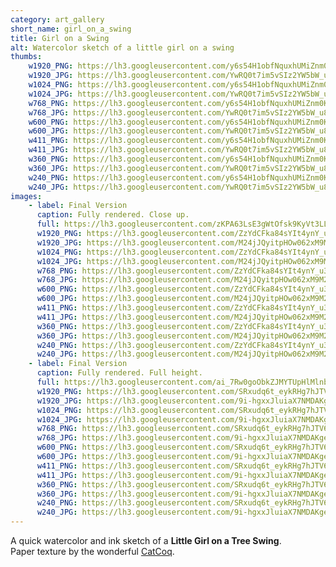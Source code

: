 ```yaml
---
category: art_gallery
short_name: girl_on_a_swing
title: Girl on a Swing
alt: Watercolor sketch of a little girl on a swing
thumbs:
    w1920_PNG: https://lh3.googleusercontent.com/y6s54H1obfNquxhUMiZnm0KQXPX_FO00XeZ8nEbNbPbvwDWXFEIW7Vr6_lo7EpKwGYe1_lVycKpFFZAtk7CsL18NnA08ewgQSRUMPV3EjS4BESQNxJW5GnmpXkRUbG7uaelunXetfQ=w355
    w1920_JPG: https://lh3.googleusercontent.com/YwRQ0t7im5vSIz2YW5bW_u8AjJ-SFU6hIzHoFNx3feUCYFet6T7zqzJzznaS85533S9kpV2mY9QfnVUkEe0zlo1n4o-j-4RY_We95QitFHpwTXeAm813kjeib_PoO9B7irlQYM3oKw=w355
    w1024_PNG: https://lh3.googleusercontent.com/y6s54H1obfNquxhUMiZnm0KQXPX_FO00XeZ8nEbNbPbvwDWXFEIW7Vr6_lo7EpKwGYe1_lVycKpFFZAtk7CsL18NnA08ewgQSRUMPV3EjS4BESQNxJW5GnmpXkRUbG7uaelunXetfQ=w284
    w1024_JPG: https://lh3.googleusercontent.com/YwRQ0t7im5vSIz2YW5bW_u8AjJ-SFU6hIzHoFNx3feUCYFet6T7zqzJzznaS85533S9kpV2mY9QfnVUkEe0zlo1n4o-j-4RY_We95QitFHpwTXeAm813kjeib_PoO9B7irlQYM3oKw=w284
    w768_PNG: https://lh3.googleusercontent.com/y6s54H1obfNquxhUMiZnm0KQXPX_FO00XeZ8nEbNbPbvwDWXFEIW7Vr6_lo7EpKwGYe1_lVycKpFFZAtk7CsL18NnA08ewgQSRUMPV3EjS4BESQNxJW5GnmpXkRUbG7uaelunXetfQ=w213
    w768_JPG: https://lh3.googleusercontent.com/YwRQ0t7im5vSIz2YW5bW_u8AjJ-SFU6hIzHoFNx3feUCYFet6T7zqzJzznaS85533S9kpV2mY9QfnVUkEe0zlo1n4o-j-4RY_We95QitFHpwTXeAm813kjeib_PoO9B7irlQYM3oKw=w213
    w600_PNG: https://lh3.googleusercontent.com/y6s54H1obfNquxhUMiZnm0KQXPX_FO00XeZ8nEbNbPbvwDWXFEIW7Vr6_lo7EpKwGYe1_lVycKpFFZAtk7CsL18NnA08ewgQSRUMPV3EjS4BESQNxJW5GnmpXkRUbG7uaelunXetfQ=w166
    w600_JPG: https://lh3.googleusercontent.com/YwRQ0t7im5vSIz2YW5bW_u8AjJ-SFU6hIzHoFNx3feUCYFet6T7zqzJzznaS85533S9kpV2mY9QfnVUkEe0zlo1n4o-j-4RY_We95QitFHpwTXeAm813kjeib_PoO9B7irlQYM3oKw=w166
    w411_PNG: https://lh3.googleusercontent.com/y6s54H1obfNquxhUMiZnm0KQXPX_FO00XeZ8nEbNbPbvwDWXFEIW7Vr6_lo7EpKwGYe1_lVycKpFFZAtk7CsL18NnA08ewgQSRUMPV3EjS4BESQNxJW5GnmpXkRUbG7uaelunXetfQ=w114
    w411_JPG: https://lh3.googleusercontent.com/YwRQ0t7im5vSIz2YW5bW_u8AjJ-SFU6hIzHoFNx3feUCYFet6T7zqzJzznaS85533S9kpV2mY9QfnVUkEe0zlo1n4o-j-4RY_We95QitFHpwTXeAm813kjeib_PoO9B7irlQYM3oKw=w114
    w360_PNG: https://lh3.googleusercontent.com/y6s54H1obfNquxhUMiZnm0KQXPX_FO00XeZ8nEbNbPbvwDWXFEIW7Vr6_lo7EpKwGYe1_lVycKpFFZAtk7CsL18NnA08ewgQSRUMPV3EjS4BESQNxJW5GnmpXkRUbG7uaelunXetfQ=w100
    w360_JPG: https://lh3.googleusercontent.com/YwRQ0t7im5vSIz2YW5bW_u8AjJ-SFU6hIzHoFNx3feUCYFet6T7zqzJzznaS85533S9kpV2mY9QfnVUkEe0zlo1n4o-j-4RY_We95QitFHpwTXeAm813kjeib_PoO9B7irlQYM3oKw=w100
    w240_PNG: https://lh3.googleusercontent.com/y6s54H1obfNquxhUMiZnm0KQXPX_FO00XeZ8nEbNbPbvwDWXFEIW7Vr6_lo7EpKwGYe1_lVycKpFFZAtk7CsL18NnA08ewgQSRUMPV3EjS4BESQNxJW5GnmpXkRUbG7uaelunXetfQ=w66
    w240_JPG: https://lh3.googleusercontent.com/YwRQ0t7im5vSIz2YW5bW_u8AjJ-SFU6hIzHoFNx3feUCYFet6T7zqzJzznaS85533S9kpV2mY9QfnVUkEe0zlo1n4o-j-4RY_We95QitFHpwTXeAm813kjeib_PoO9B7irlQYM3oKw=w66
images:
    - label: Final Version
      caption: Fully rendered. Close up.
      full: https://lh3.googleusercontent.com/zKPA63LsE3gWtOfsk9KyVt3LLe2_3sVkooXA0KAgpfjGiz5yP8SBpMkm2abMgXOtfnk21Y98hmusVdu2JZFVue_mHOrppsY547Ky97CIKQaJcnaNYdeK9yw63A11Xt-lniyBP7g2Lw=w1080-h1080
      w1920_PNG: https://lh3.googleusercontent.com/ZzYdCFka84sYIt4ynY_u3M_dGymuGUqxsNHU9sv4t3IT2xxrZdovGUtTUls7vF--VmVMcUjUq9amseIeYSS_iAmYwvZCRFbvoiueuDUqN7F_LFI3T4t4RLbDmE60J6dLq_teN-xcgg=w850
      w1920_JPG: https://lh3.googleusercontent.com/M24jJQyitpHOw062xM9M2LsZvpz5bECzDOiNT2ooiNqwzqW_RiIccGBQK4jBmIbBLuA_QtfXk2CH6DMg7c4hX-81uPGEQAJNvpPX_w5tLi1pWx1mubZJ46PCARu4CZ5GO2_6Co-2Qw=w850
      w1024_PNG: https://lh3.googleusercontent.com/ZzYdCFka84sYIt4ynY_u3M_dGymuGUqxsNHU9sv4t3IT2xxrZdovGUtTUls7vF--VmVMcUjUq9amseIeYSS_iAmYwvZCRFbvoiueuDUqN7F_LFI3T4t4RLbDmE60J6dLq_teN-xcgg=w711
      w1024_JPG: https://lh3.googleusercontent.com/M24jJQyitpHOw062xM9M2LsZvpz5bECzDOiNT2ooiNqwzqW_RiIccGBQK4jBmIbBLuA_QtfXk2CH6DMg7c4hX-81uPGEQAJNvpPX_w5tLi1pWx1mubZJ46PCARu4CZ5GO2_6Co-2Qw=w711
      w768_PNG: https://lh3.googleusercontent.com/ZzYdCFka84sYIt4ynY_u3M_dGymuGUqxsNHU9sv4t3IT2xxrZdovGUtTUls7vF--VmVMcUjUq9amseIeYSS_iAmYwvZCRFbvoiueuDUqN7F_LFI3T4t4RLbDmE60J6dLq_teN-xcgg=w533
      w768_JPG: https://lh3.googleusercontent.com/M24jJQyitpHOw062xM9M2LsZvpz5bECzDOiNT2ooiNqwzqW_RiIccGBQK4jBmIbBLuA_QtfXk2CH6DMg7c4hX-81uPGEQAJNvpPX_w5tLi1pWx1mubZJ46PCARu4CZ5GO2_6Co-2Qw=w533
      w600_PNG: https://lh3.googleusercontent.com/ZzYdCFka84sYIt4ynY_u3M_dGymuGUqxsNHU9sv4t3IT2xxrZdovGUtTUls7vF--VmVMcUjUq9amseIeYSS_iAmYwvZCRFbvoiueuDUqN7F_LFI3T4t4RLbDmE60J6dLq_teN-xcgg=w416
      w600_JPG: https://lh3.googleusercontent.com/M24jJQyitpHOw062xM9M2LsZvpz5bECzDOiNT2ooiNqwzqW_RiIccGBQK4jBmIbBLuA_QtfXk2CH6DMg7c4hX-81uPGEQAJNvpPX_w5tLi1pWx1mubZJ46PCARu4CZ5GO2_6Co-2Qw=w416
      w411_PNG: https://lh3.googleusercontent.com/ZzYdCFka84sYIt4ynY_u3M_dGymuGUqxsNHU9sv4t3IT2xxrZdovGUtTUls7vF--VmVMcUjUq9amseIeYSS_iAmYwvZCRFbvoiueuDUqN7F_LFI3T4t4RLbDmE60J6dLq_teN-xcgg=w285
      w411_JPG: https://lh3.googleusercontent.com/M24jJQyitpHOw062xM9M2LsZvpz5bECzDOiNT2ooiNqwzqW_RiIccGBQK4jBmIbBLuA_QtfXk2CH6DMg7c4hX-81uPGEQAJNvpPX_w5tLi1pWx1mubZJ46PCARu4CZ5GO2_6Co-2Qw=w285
      w360_PNG: https://lh3.googleusercontent.com/ZzYdCFka84sYIt4ynY_u3M_dGymuGUqxsNHU9sv4t3IT2xxrZdovGUtTUls7vF--VmVMcUjUq9amseIeYSS_iAmYwvZCRFbvoiueuDUqN7F_LFI3T4t4RLbDmE60J6dLq_teN-xcgg=w250
      w360_JPG: https://lh3.googleusercontent.com/M24jJQyitpHOw062xM9M2LsZvpz5bECzDOiNT2ooiNqwzqW_RiIccGBQK4jBmIbBLuA_QtfXk2CH6DMg7c4hX-81uPGEQAJNvpPX_w5tLi1pWx1mubZJ46PCARu4CZ5GO2_6Co-2Qw=w250
      w240_PNG: https://lh3.googleusercontent.com/ZzYdCFka84sYIt4ynY_u3M_dGymuGUqxsNHU9sv4t3IT2xxrZdovGUtTUls7vF--VmVMcUjUq9amseIeYSS_iAmYwvZCRFbvoiueuDUqN7F_LFI3T4t4RLbDmE60J6dLq_teN-xcgg=w166
      w240_JPG: https://lh3.googleusercontent.com/M24jJQyitpHOw062xM9M2LsZvpz5bECzDOiNT2ooiNqwzqW_RiIccGBQK4jBmIbBLuA_QtfXk2CH6DMg7c4hX-81uPGEQAJNvpPX_w5tLi1pWx1mubZJ46PCARu4CZ5GO2_6Co-2Qw=w166
    - label: Final Version
      caption: Fully rendered. Full height.
      full: https://lh3.googleusercontent.com/ai_7Rw0goObkZJMYTUpHlMlnbugLBtIZS7rsgjkn2OkyMo-PkVEYLZy5m-yV7Ujd4P-0mHRUMaoj73gj75ArQgw7w2dziZpiTwsKmEMN9vB2LHvRRUAKX-opfb2AE7Ct8NsZCHT8pA=w1080-h1080
      w1920_PNG: https://lh3.googleusercontent.com/SRxudq6t_eykRHg7hJTV6TkhKlDbJfywceZ4yD6GAGK-PKyUmZh9XFBRW0qocSSqF07vR7FxlwD--JU6E2Vs6unGQfEvoXbUHPE0EyvazHus3bau-P7swfZfL914vNq4PwyyiaSbJQ=w850
      w1920_JPG: https://lh3.googleusercontent.com/9i-hgxxJluiaX7NMDAKgeVcTO767fXkZeJhtR_otRGP8F9fTTYPv2Hv62S14ZmcXmpI0j5uJo0sEx9VEuv0S_Jkkr1qsO4HENMGuGn3IDnPweWztSa2UOuxdMeg05Bne5HUOjkEyYw=w850
      w1024_PNG: https://lh3.googleusercontent.com/SRxudq6t_eykRHg7hJTV6TkhKlDbJfywceZ4yD6GAGK-PKyUmZh9XFBRW0qocSSqF07vR7FxlwD--JU6E2Vs6unGQfEvoXbUHPE0EyvazHus3bau-P7swfZfL914vNq4PwyyiaSbJQ=w711
      w1024_JPG: https://lh3.googleusercontent.com/9i-hgxxJluiaX7NMDAKgeVcTO767fXkZeJhtR_otRGP8F9fTTYPv2Hv62S14ZmcXmpI0j5uJo0sEx9VEuv0S_Jkkr1qsO4HENMGuGn3IDnPweWztSa2UOuxdMeg05Bne5HUOjkEyYw=w711
      w768_PNG: https://lh3.googleusercontent.com/SRxudq6t_eykRHg7hJTV6TkhKlDbJfywceZ4yD6GAGK-PKyUmZh9XFBRW0qocSSqF07vR7FxlwD--JU6E2Vs6unGQfEvoXbUHPE0EyvazHus3bau-P7swfZfL914vNq4PwyyiaSbJQ=w533
      w768_JPG: https://lh3.googleusercontent.com/9i-hgxxJluiaX7NMDAKgeVcTO767fXkZeJhtR_otRGP8F9fTTYPv2Hv62S14ZmcXmpI0j5uJo0sEx9VEuv0S_Jkkr1qsO4HENMGuGn3IDnPweWztSa2UOuxdMeg05Bne5HUOjkEyYw=w533
      w600_PNG: https://lh3.googleusercontent.com/SRxudq6t_eykRHg7hJTV6TkhKlDbJfywceZ4yD6GAGK-PKyUmZh9XFBRW0qocSSqF07vR7FxlwD--JU6E2Vs6unGQfEvoXbUHPE0EyvazHus3bau-P7swfZfL914vNq4PwyyiaSbJQ=w416
      w600_JPG: https://lh3.googleusercontent.com/9i-hgxxJluiaX7NMDAKgeVcTO767fXkZeJhtR_otRGP8F9fTTYPv2Hv62S14ZmcXmpI0j5uJo0sEx9VEuv0S_Jkkr1qsO4HENMGuGn3IDnPweWztSa2UOuxdMeg05Bne5HUOjkEyYw=w416
      w411_PNG: https://lh3.googleusercontent.com/SRxudq6t_eykRHg7hJTV6TkhKlDbJfywceZ4yD6GAGK-PKyUmZh9XFBRW0qocSSqF07vR7FxlwD--JU6E2Vs6unGQfEvoXbUHPE0EyvazHus3bau-P7swfZfL914vNq4PwyyiaSbJQ=w285
      w411_JPG: https://lh3.googleusercontent.com/9i-hgxxJluiaX7NMDAKgeVcTO767fXkZeJhtR_otRGP8F9fTTYPv2Hv62S14ZmcXmpI0j5uJo0sEx9VEuv0S_Jkkr1qsO4HENMGuGn3IDnPweWztSa2UOuxdMeg05Bne5HUOjkEyYw=w285
      w360_PNG: https://lh3.googleusercontent.com/SRxudq6t_eykRHg7hJTV6TkhKlDbJfywceZ4yD6GAGK-PKyUmZh9XFBRW0qocSSqF07vR7FxlwD--JU6E2Vs6unGQfEvoXbUHPE0EyvazHus3bau-P7swfZfL914vNq4PwyyiaSbJQ=w250
      w360_JPG: https://lh3.googleusercontent.com/9i-hgxxJluiaX7NMDAKgeVcTO767fXkZeJhtR_otRGP8F9fTTYPv2Hv62S14ZmcXmpI0j5uJo0sEx9VEuv0S_Jkkr1qsO4HENMGuGn3IDnPweWztSa2UOuxdMeg05Bne5HUOjkEyYw=w250
      w240_PNG: https://lh3.googleusercontent.com/SRxudq6t_eykRHg7hJTV6TkhKlDbJfywceZ4yD6GAGK-PKyUmZh9XFBRW0qocSSqF07vR7FxlwD--JU6E2Vs6unGQfEvoXbUHPE0EyvazHus3bau-P7swfZfL914vNq4PwyyiaSbJQ=w166
      w240_JPG: https://lh3.googleusercontent.com/9i-hgxxJluiaX7NMDAKgeVcTO767fXkZeJhtR_otRGP8F9fTTYPv2Hv62S14ZmcXmpI0j5uJo0sEx9VEuv0S_Jkkr1qsO4HENMGuGn3IDnPweWztSa2UOuxdMeg05Bne5HUOjkEyYw=w166
---
```


A quick watercolor and ink sketch of a **Little Girl on a Tree Swing**.  
Paper texture by the wonderful [CatCoq](https://www.instagram.com/catcoq/).
